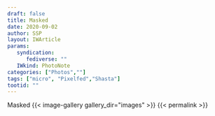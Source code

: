 ```yaml
---
draft: false
title: Masked 
date: 2020-09-02
author: SSP
layout: IWArticle
params:
   syndication:
      fediverse: ""
   IWkind: PhotoNote
categories: ["Photos",""]
tags: ["micro", "Pixelfed","Shasta"] 
tootid: ""
---
```


Masked
{{< image-gallery gallery_dir="images" >}}
{{< permalink >}}
